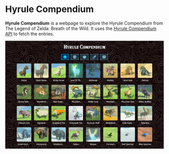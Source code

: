 # Hyrule Compendium

**Hyrule Compendium** is a webpage to explore the Hyrule Compendium from The Legend of Zelda: Breath of the Wild.
It uses the [Hyrule Compendium API](https://github.com/gadhagod/Hyrule-Compendium-API) to fetch the entries.

![Screenshot](img/screenshot.png)